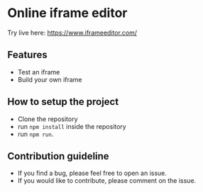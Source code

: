 # Online iframe editor
Try live here: https://www.iframeeditor.com/

## Features
- Test an iframe
- Build your own iframe

## How to setup the project

- Clone the repository
- run `npm install` inside the repository
- run `npm run`. 


## Contribution guideline
- If you find a bug, please feel free to open an issue. 
- If you would like to contribute, please comment on the issue.

